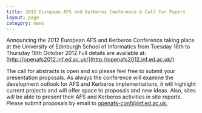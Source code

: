 ```yaml
---
title: 2012 European AFS and Kerberos Conference & Call for Papers
layout: page
category: news
---
```



Announcing the 2012 European AFS and Kerberos Conference taking place at
the University of Edinburgh School of Informatics from Tuesday 16th to
Thursday 18th October 2012.Full details are available at:
[http://openafs2012.inf.ed.ac.uk/](http://openafs2012.inf.ed.ac.uk/)

The call for abstracts is open and so please feel free to submit your
presentation proposals. As always the conference will examine the
development outlook for AFS and Kerberos implementations, it will
highlight current projects and will offer space to proposals and new
ideas. Also, sites will be able to present their AFS and Kerberos
activities in site reports. Please submit proposals by email to
[openafs-conf@inf.ed.ac.uk.](mailto:openafs-conf@inf.ed.ac.uk.)

